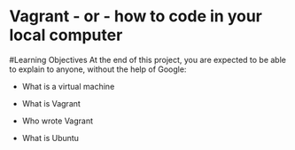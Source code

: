 # Vagrant - or - how to code in your local computer

#Learning Objectives
At the end of this project, you are expected to be able to explain to anyone, without the help of Google:

* What is a virtual machine

* What is Vagrant

* Who wrote Vagrant

* What is Ubuntu
